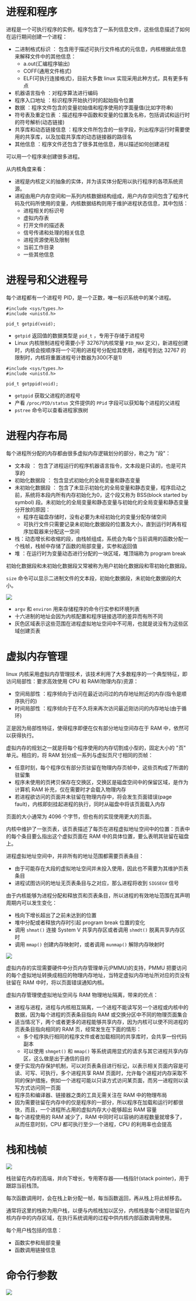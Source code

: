 # 进程和程序

进程是一个可执行程序的实例，程序包含了一系列信息文件，这些信息描述了如何在运行期间创建一个进程：

- 二进制格式标识 ： 包含用于描述可执行文件格式的元信息，内核根据此信息来解释文件中的其他信息：
  - a.out(汇编程序输出)
  - COFF(通用文件格式)
  - ELF(可执行连接格式)，目前大多数 linux 实现采用此种方式，具有更多有点
- 机器语言指令 ：对程序算法进行编码
- 程序入口地址 ：标识程序开始执行时的起始指令位置
- 数据 ：程序文件包含的变量初始值和程序使用的字面量值(比如字符串)
- 符号表及重定位表 ：描述程序中函数和变量的位置及名称，包括调试和运行时的符号解析(动态链接)
- 共享库和动态链接信息 ：程序文件所包含的一些字段，列出程序运行时需要使用的共享库，以及加载共享库的动态链接器的路径名
- 其他信息 ：程序文件还包含了很多其他信息，用以描述如何创建进程

可以用一个程序来创建很多进程。

从内核角度来看：

- 进程是内核定义的抽象的实体，并为该实体分配用以执行程序的各项系统资源。
- 进程由用户内存空间和一系列内核数据结构组成，用户内存空间包含了程序代码及代码所使用的变量，内核数据结构则用于维护进程状态信息，其中包括：
  - 进程相关的标识号
  - 虚拟内存表
  - 打开文件的描述表
  - 信号传递和处理的相关信息
  - 进程资源使用及限制
  - 当前工作目录
  - 一些其他信息

# 进程号和父进程号

每个进程都有一个进程号 PID，是一个正数，唯一标识系统中的某个进程。

```
#include <sys/types.h>
#include <unistd.h>

pid_t getpid(void);
```

- `getpid` 返回值的数据类型是 `pid_t` ，专用于存储于进程号
- Linux 内核限制进程号需要小于 32767(内核常量 `PID_MAX` 定义)，新进程创建时，内核会按顺序将一个可用的进程号分配给其使用，进程号到达 32767 的限制时，内核将重置进程号计数器为300(不是1)

```
#include <sys/types.h>
#include <unistd.h>

pid_t getppid(void);
```

- `getppid` 获取父进程的进程号
- 产看 `/proc/PID/status` 文件提供的 `PPid`  字段可以获知每个进程的父进程
- `pstree` 命令可以查看进程家族树

# 进程内存布局

每个进程所分配的内存都由很多虚拟内存逻辑划分的部分，称之为 "段"：

- 文本段 ： 包含了进程运行的程序机器语言指令，文本段是只读的，也是可共享的
- 初始化数据段 ： 包含显式初始化的全局变量和静态变量
- 未初始化数据段 ： 包含了未显示初始化的全局变量和静态变量，程序启动之前，系统将本段内所有内存初始化为0，这个段又称为 BSS(block started by symbol) 段。未初始化的全局变量和静态变量与初始化的全局变量和静态变量分开放的原因：
  - 程序在磁盘存储时，没有必要为未经初始化的变量分配存储空间
  - 可执行文件只需要记录未初始化数据段的位置及大小，直到运行时再有程序加载器来分配这一空间
- 栈：动态增长和收缩的段，由栈帧组成，系统会为每个当前调用的函数分配一个栈帧，栈帧中存储了函数的局部变量，实参和返回值
- 堆 ：在运行时为变量动态进行分配的一块区域，堆顶端称为 program break

初始化数据段和未初始化数据段又常被称为用户初始化数据段和零初始化数据段。

`size` 命令可以显示二进制文件的文本段，初始化数据段，未初始化数据段的大小。

![](./img/mem_info.png)

- `argv`  和  `environ`  用来存储程序的命令行实参和环境列表
- 十六进制的地址会因为内核配置和程序链接选项的差异而有所不同
- 灰色区域表示这些范围在进程虚拟地址空间中不可用，也就是说没有为这些区域创建页表

# 虚拟内存管理

linux 内核采用虚拟内存管理技术，该技术利用了大多数程序的一个典型特征，即访问局部性：要求高效使用 CPU 和 RAM(物理内存)资源：

- 空间局部性 ：程序倾向于访问在最近访问过的内存地址附近的内存(指令是顺序执行的)
- 时间局部性 ：程序倾向于在不久将来再次访问最近刚访问的内存地址(由于循环)

正是因为局部性特征，使得程序即便在仅有部分地址空间存在于  RAM 中，依然可以获得执行。

虚拟内存的规划之一就是将每个程序使用的内存切割成小型的，固定大小的 "页"  单元。相应的，将 RAM 划分成一系列与虚拟页尺寸相同的页帧：

- 任意时刻，每个程序仅有部分页驻留在物理内存页帧中，这些页构成了所谓的驻留集
- 程序未使用的页拷贝保存在交换区，交换区是磁盘空间中的保留区域，是作为计算机 RAM 补充，仅在需要时才会载入物理内存
- 若进程欲访问的页面并未驻留在物理内存中，将会发生页面错误(page fault)，内核即刻挂起进程的执行，同时从磁盘中将该页面载入内存

页面的大小通常为 4096 个字节，但也有的实现使用更大的页面。

内核中维护了一张页表，该页表描述了每页在进程虚拟地址空间中的位置：页表中的每个条目要么指出这个虚拟页面在 RAM 中的具体位置，要么表明其驻留在磁盘上。

进程虚拟地址空间中，并非所有的地址范围都需要页表条目：

- 由于可能存在大段的虚拟地址空间并未投入使用，因此也不需要为其维护页表条目
- 进程试图访问的地址无页表条目与之对应，那么进程将收到  `SIGSEGV` 信号

由于内核能够为进程分配和释放页和页表条目，所以进程的有效地址范围在其声明周期内可以发生变化：

- 栈向下增长超出了之前未达到的位置
- 堆中分配或者释放内存时引起 program break 位置的变化
- 调用 `shmat()` 连接 System V 共享内存区或者调用 `shmdt()` 脱离共享内存区时
- 调用 `mmap()`  创建内存映射时，或者调用 `munmap()` 解除内存映射时

![](./img/page_table.png)

虚拟内存的实现需要硬件中分页内存管理单元(PMMU)的支持，PMMU 把要访问的每个虚拟地址转换成相应的物理内存地址，当特定虚拟内存地址所对应的页没有驻留在 RAM 中时，将以页面错误通知内核。

虚拟内存管理使虚拟地址空间与 RAM 物理地址隔离，带来的优点：

- 进程与进程，进程与内核相互隔离，一个进程不能读写另一个进程或内核中的数据，因为每个进程的页表条目指向 RAM 或交换分区中不同的物理页面集合
- 适当情况下，两个或者更多的进程能够共享内存，因为内核可以使不同进程的页表条目指向相同的 RAM 页，经常发生在下面的情形：
  - 多个程序执行相同的程序文件或者加载相同的共享库时，会共享一份代码副本
  - 可以使用  `shmget()`  和 `mmap()`  等系统调用显式的请求与其它进程共享内存区，这么做是出于通信的目的
- 便于实现内存保护机制，可以对页表条目进行标记，以表示相关页面内容是可读、可写、可执行，多个进程共享 RAM 页面时，允许每个进程对内存采取不同的保护措施，例如一个进程可能以只读方式访问某页面，而另一进程则以读写方式访问同一页面
- 程序员和编译器、链接器之类的工具无需关注在 RAM 中的物理布局
- 因为需要驻留在内存中的仅是程序的一部分，所以程序在加载和运行时都很快，而且，一个进程所占用的虚拟内存大小能够超出 RAM 容量
- 每个进程使用的 RAM 减少了，RAM 中同时可以容纳的进程数量就增多了，从而任意时刻，CPU 都可执行至少一个进程，CPU 的利用率也会提高

# 栈和栈帧

![](./img/stack.png)

栈驻留在内存的高端，并向下增长，专用寄存器——栈指针(stack pointer)，用于跟踪当前栈顶。

每次函数调用时，会在栈上新分配一帧，每当函数返回，再从栈上将此帧移去。

通常将这里的栈称为用户栈，以便与内核栈加以区分，内核栈是每个进程驻留在内核内存中的内存区域，在执行系统调用的过程中供内核内部函数调用使用。

每个用户栈包括的信息：

- 函数实参和局部变量
- 函数调用链接信息



# 命令行参数

![](./img/arg.png)







